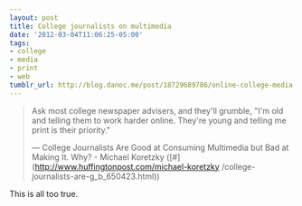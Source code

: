 ```yaml
---
layout: post
title: College journalists on multimedia
date: '2012-03-04T11:06:25-05:00'
tags:
- college
- media
- print
- web
tumblr_url: http://blog.danoc.me/post/18729689786/online-college-media
---
```


> Ask most college newspaper advisers, and they'll grumble, "I'm old and
telling them to work harder online. They're young and telling me print is
their priority."
>
> &mdash; College Journalists Are Good at Consuming Multimedia but Bad at Making It.
Why? - Michael Koretzky ([#](http://www.huffingtonpost.com/michael-koretzky
/college-journalists-are-g_b_650423.html))

This is all too true.